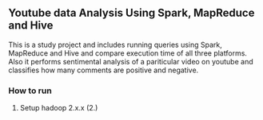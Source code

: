 ## Youtube data Analysis Using Spark, MapReduce and Hive

This is a study project and includes running queries using Spark, MapReduce and Hive and compare execution time of all three platforms. Also it performs sentimental analysis of a pariticular video on youtube and classifies how many comments are positive and negative.


### How to run
1. Setup hadoop 2.x.x (2.)